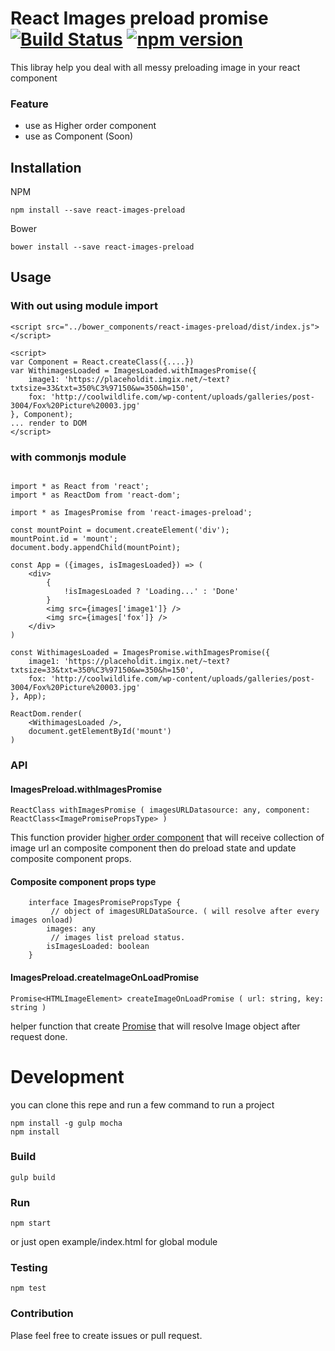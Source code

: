 # React Images preload promise [![Build Status](https://travis-ci.org/zapkub/react-images-preload.svg?branch=master)](https://travis-ci.org/zapkub/react-images-preload) [![npm version](https://badge.fury.io/js/react-images-preload.svg)](https://badge.fury.io/js/react-images-preload)

This libray help you deal with all messy preloading image in your react component

### Feature
 - use as Higher order component
 - use as Component (Soon)

## Installation
NPM
```
npm install --save react-images-preload
```
Bower
```
bower install --save react-images-preload
```

## Usage
### With out using module import
```
<script src="../bower_components/react-images-preload/dist/index.js"></script>

<script>
var Component = React.createClass({....})
var WithimagesLoaded = ImagesLoaded.withImagesPromise({
    image1: 'https://placeholdit.imgix.net/~text?txtsize=33&txt=350%C3%97150&w=350&h=150',
    fox: 'http://coolwildlife.com/wp-content/uploads/galleries/post-3004/Fox%20Picture%20003.jpg'
}, Component);
... render to DOM
</script>
```
### with commonjs module
```

import * as React from 'react';
import * as ReactDom from 'react-dom';

import * as ImagesPromise from 'react-images-preload';

const mountPoint = document.createElement('div');
mountPoint.id = 'mount';
document.body.appendChild(mountPoint);

const App = ({images, isImagesLoaded}) => (
    <div>
        {
            !isImagesLoaded ? 'Loading...' : 'Done'
        }
        <img src={images['image1']} />
        <img src={images['fox']} />
    </div>
)

const WithimagesLoaded = ImagesPromise.withImagesPromise({
    image1: 'https://placeholdit.imgix.net/~text?txtsize=33&txt=350%C3%97150&w=350&h=150',
    fox: 'http://coolwildlife.com/wp-content/uploads/galleries/post-3004/Fox%20Picture%20003.jpg'
}, App);

ReactDom.render(
    <WithimagesLoaded />,
    document.getElementById('mount')
)

```


### API 

#### ImagesPreload.withImagesPromise

```
ReactClass withImagesPromise ( imagesURLDatasource: any, component: ReactClass<ImagePromisePropsType> ) 
```

This function provider [higher order component](https://medium.com/@franleplant/react-higher-order-components-in-depth-cf9032ee6c3e) that will receive collection of image url an composite component 
then do preload state and update composite component props.

#### Composite component props type
```
    interface ImagesPromisePropsType {
         // object of imagesURLDataSource. ( will resolve after every images onload)
        images: any 
         // images list preload status.
        isImagesLoaded: boolean 
    }
```


#### ImagesPreload.createImageOnLoadPromise

```
Promise<HTMLImageElement> createImageOnLoadPromise ( url: string, key: string ) 
```

helper function that create [Promise](https://developer.mozilla.org/en/docs/Web/JavaScript/Reference/Global_Objects/Promise) that will resolve Image object after request done.

# Development

you can clone this repe and run a few command to run a project
```
npm install -g gulp mocha
npm install
```
### Build
```
gulp build
```

### Run
```
npm start
```
or just open example/index.html for global module 

### Testing 
```
npm test
```

### Contribution
Plase feel free to create issues or pull request.